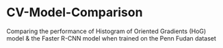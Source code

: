 # CV-Model-Comparison
Comparing the performance of Histogram of Oriented Gradients (HoG) model &amp; the Faster R-CNN model when trained on the Penn Fudan dataset

